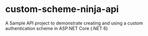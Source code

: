 # custom-scheme-ninja-api
A Sample API project to demonstrate creating and using a custom authentication scheme in ASP.NET Core (.NET 6)

